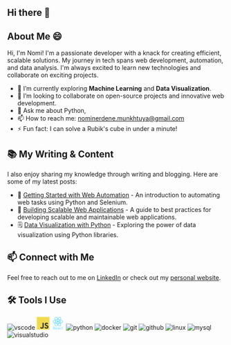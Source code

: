 ## Hi there 👋

## About Me 😄

Hi, I'm Nomi! I'm a passionate developer with a knack for creating efficient, scalable solutions. My journey in tech spans web development, automation, and data analysis. I'm always excited to learn new technologies and collaborate on exciting projects.


- 🌱 I’m currently exploring **Machine Learning** and **Data Visualization**.
- 🤝 I’m looking to collaborate on open-source projects and innovative web development.
- 💬 Ask me about Python, 
- 📫 How to reach me: [nominerdene.munkhtuya@gmail.com](nominerdene.munkhtuya@gmail.com)
- ⚡ Fun fact: I can solve a Rubik's cube in under a minute!

## 📚 My Writing & Content

I also enjoy sharing my knowledge through writing and blogging. Here are some of my latest posts:

- 📝 [Getting Started with Web Automation](https://medium.com/@silentBob/getting-started-with-web-automation) - An introduction to automating web tasks using Python and Selenium.
- 📖 [Building Scalable Web Applications](https://medium.com/@silentBob/building-scalable-web-applications) - A guide to best practices for developing scalable and maintainable web applications.
- 🗒️ [Data Visualization with Python](https://medium.com/@silentBob/data-visualization-with-python) - Exploring the power of data visualization using Python libraries.

## 📫 Connect with Me

Feel free to reach out to me on [LinkedIn](https://www.linkedin.com/in/silentBob) or check out my [personal website](https://silentbob.dev).

## 🛠️ Tools I Use

<p align="left">
<img src="https://cdn.jsdelivr.net/gh/devicons/devicon/icons/vscode/vscode-original.svg" alt="vscode" width="30" height="30"/>
<img src="https://raw.githubusercontent.com/devicons/devicon/master/icons/javascript/javascript-original.svg" alt="javascript" width="30" height="30" />
<img src="https://raw.githubusercontent.com/devicons/devicon/master/icons/react/react-original-wordmark.svg" alt="react" width="30" height="30" />
<img src="https://cdn.jsdelivr.net/gh/devicons/devicon/icons/python/python-original.svg" alt="python" width="30" height="30"/>
<img src="https://cdn.jsdelivr.net/gh/devicons/devicon/icons/docker/docker-original.svg" alt="docker" width="30" height="30"/>
<img src="https://cdn.jsdelivr.net/gh/devicons/devicon/icons/git/git-original.svg" alt="git" width="30" height="30"/>
<img src="https://cdn.jsdelivr.net/gh/devicons/devicon/icons/github/github-original-wordmark.svg" alt="github" width="30" height="30"/>
<img src="https://cdn.jsdelivr.net/gh/devicons/devicon/icons/linux/linux-original.svg" alt="linux" width="30" height="30"/>
<img src="https://cdn.jsdelivr.net/gh/devicons/devicon/icons/mysql/mysql-original-wordmark.svg" alt="mysql" width="30" height="30"/>
<img src="https://cdn.jsdelivr.net/gh/devicons/devicon/icons/visualstudio/visualstudio-plain.svg" alt="visualstudio" width="30" height="30"/>
</p>
